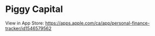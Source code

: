 # Piggy Capital

View in App Store: https://apps.apple.com/ca/app/personal-finance-tracker/id1546579562
